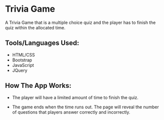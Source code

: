 # Trivia Game
A Trivia Game that is a multiple choice quiz and the player has to finish the quiz within the allocated time.

## Tools/Languages Used:
- HTML/CSS
- Bootstrap
- JavaScript  
- JQuery

## How The App Works:

- The player will have a limited amount of time to finish the quiz.

- The game ends when the time runs out. The page will reveal the number of questions that players answer correctly and incorrectly.
